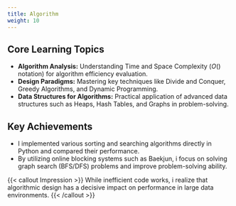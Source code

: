 ```yaml
---
title: Algorithm
weight: 10
---
```


## Core Learning Topics

* **Algorithm Analysis:** Understanding Time and Space Complexity ($O()$ notation) for algorithm efficiency evaluation.
* **Design Paradigms:** Mastering key techniques like Divide and Conquer, Greedy Algorithms, and Dynamic Programming.
* **Data Structures for Algorithms:** Practical application of advanced data structures such as Heaps, Hash Tables, and Graphs in problem-solving.

## Key Achievements

* I implemented various sorting and searching algorithms directly in Python and compared their performance.
* By utilizing online blocking systems such as Baekjun, i focus on solving graph search (BFS/DFS) problems and improve problem-solving ability.

{{< callout Impression >}}
While inefficient code works, i realize that algorithmic design has a decisive impact on performance in large data environments.
{{< /callout >}}